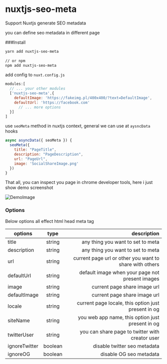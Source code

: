 # nuxtjs-seo-meta
Support Nuxtjs generate SEO metadata

you can define seo metadata in different page

###Install
```bash
yarn add nuxtjs-seo-meta
 
// or npm 
npm add nuxtjs-seo-meta
```

add config to `nuxt.config.js`

```javascript
modules:[
  // ... your other modules
  ['nuxtjs-seo-meta',{
    defaultImage: 'https://fakeimg.pl/400x400/?text=DefaultImage',
    defaultUrl: 'https://facebook.com'
      // ... more options
  }]
]
```

use `seoMeta` method in nuxtjs context, general we can use at `aysncData` hooks

```javascript
async asyncData({ seoMeta }) {
  seoMeta({
    title: "PageTitle",
    description: "PageDescription",
    url: "PageUrl",
    image: 'SocialShareImage.png'
  })
}
```

That all, you can inspect you page in chrome developer tools, here i just show demo screenshot

![DemoImage](http://public.mixbo.cn/nuxtjs-seo-meta.png)

### Options

Below options all effect html head meta tag

| options        | type           | description  |
| ------------- |:-------------:| -----:|
| title      | string  | any thing you want to set to meta |
| description      | string  | any thing you want to set to meta |
| url      | string  | current page url or other you want to share with others |
| defaultUrl      | string  | default image when your page not present images  |
| image      | string  | current page share image url |
| defaultImage      | string  | current page share image url |
| locale      | string  | current page locale, this option just present in og |
| siteName      | string  | you web app name, this option just present in og |
| twitterUser      | string  | you can share page to twitter with creator user |
| ignoreTwitter      | boolean  | disable twitter seo metadata |
| ignoreOG      | boolean  | disable OG seo metadata |

